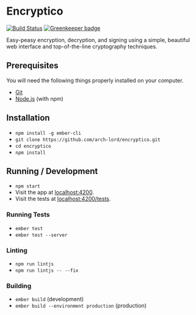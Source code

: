 # Encryptico

[![Build Status](https://travis-ci.org/arch-lord/encryptico.svg?branch=master)](https://travis-ci.org/arch-lord/encryptico) [![Greenkeeper badge](https://badges.greenkeeper.io/arch-lord/encryptico.svg)](https://greenkeeper.io/)

Easy-peasy encryption, decryption, and signing using a simple, beautiful web interface and top-of-the-line cryptography techniques.

## Prerequisites

You will need the following things properly installed on your computer.

* [Git](https://git-scm.com/)
* [Node.js](https://nodejs.org/) (with npm)

## Installation

* `npm install -g ember-cli`
* `git clone https://github.com/arch-lord/encryptico.git`
* `cd encryptico`
* `npm install`

## Running / Development

* `npm start`
* Visit the app at [localhost:4200](http://localhost:4200).
* Visit the tests at [localhost:4200/tests](http://localhost:4200/tests).

### Running Tests

* `ember test`
* `ember test --server`

### Linting

* `npm run lintjs`
* `npm run lintjs -- --fix`

### Building

* `ember build` (development)
* `ember build --environment production` (production)
